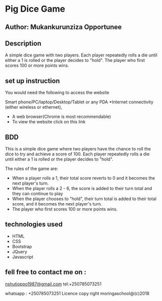 # Pig Dice Game
## Author: Mukankurunziza Opportunee
## Description
A simple dice game with two players. Each player repeatedly rolls a die until either a 1 is rolled or the player decides to "hold". The player who first scores 100 or more points wins.

## set up instruction
You would need the following to access the website

Smart phone/PC/laptop/Desktop/Tablet or any PDA *Internet connectivity (either wireless or ethernet), 
* A web browser(Chrome is most recommendable)
* To view the website click on this link 


## BDD
This is a simple dice game where two players have the chance to roll the dice to try and achieve a score of 100. Each player repeatedly rolls a die until either a 1 is rolled or the player decides to "hold".

The rules of the game are:

* When a player rolls a 1, their total score reverts to 0 and it becomes the next player's turn.
* When the player rolls a 2 - 6, the score is added to their turn total and they can continue to play
* When the player chooses to "hold", their turn total is added to their total score, and it becomes the next player's turn.
* The player who first scores 100 or more points wins.


## technologies used
* HTML
* CSS
* Bootstrap
* JQuery
* Javascript
## fell free to contact me on :
nshutioppo1987@gmail.com tel:+250785073251

whatsapp : +250785073251 Licence copy right moringaschool@(c)2018